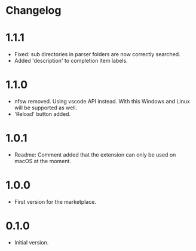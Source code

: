 # Changelog

# 1.1.1
- Fixed: sub directories in parser folders are now correctly searched.
- Added 'description' to completion item labels.

# 1.1.0
- nfsw removed. Using vscode API instead. With this Windows and Linux will be supported as well.
- 'Reload' button added.

# 1.0.1
- Readme: Comment added that the extension can only be used on macOS at the moment.

# 1.0.0
- First version for the marketplace.

# 0.1.0
- Initial version.
